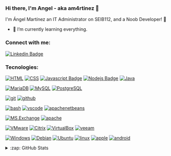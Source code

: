 ### Hi there, I'm Angel - aka am4rtinez 👋

I'm Ángel Martínez an IT Administrator on SEIB112, and a Noob Developer! 🤣

- 🌱 I’m currently learning everything.

### Connect with me:

[![Linkedin Badge](https://img.shields.io/badge/-am4rtinez-000?style=flat&labelColor=0e76a8&logo=linkedin&logoColor=b)][linkedin]

### Tecnologies:

[![HTML](https://img.shields.io/badge/-HTML-E34F26?style=for-the-badge&labelColor=black&logo=html5&logoColor=#E34F26)](#) [![CSS](https://img.shields.io/badge/-CSS-1572B6?style=for-the-badge&labelColor=black&logo=CSS3&logoColor=1572B6)](#) [![Javascript Badge](https://img.shields.io/badge/-Javascript-F7DF1E?style=for-the-badge&labelColor=black&logo=javascript&logoColor=F7DF1E)](#) [![Nodejs Badge](https://img.shields.io/badge/-Nodejs-339933?style=for-the-badge&labelColor=black&logo=node.js&logoColor=339933)](#) [![Java](https://img.shields.io/badge/-java-007396?style=for-the-badge&labelColor=black&logo=java&logoColor=007396)](#) 

[![MariaDB](https://img.shields.io/badge/-mariadb-003545?style=for-the-badge&labelColor=black&logo=mariadb&logoColor=003545)](#) [![MySQL](https://img.shields.io/badge/-mysql-4479A1?style=for-the-badge&labelColor=black&logo=mysql&logoColor=4479A1)](#) [![PostgreSQL](https://img.shields.io/badge/-postgresql-4169E1?style=for-the-badge&labelColor=black&logo=postgresql&logoColor=4169E1)](#) 

[![git](https://img.shields.io/badge/-git-F05032?style=for-the-badge&labelColor=black&logo=git&logoColor=F05032)](#) [![github](https://img.shields.io/badge/-github-181717?style=for-the-badge&labelColor=black&logo=github&logoColor=white)](#) 

[![bash](https://img.shields.io/badge/-bash-4D4D4D?style=for-the-badge&labelColor=black&logo=windowsterminal&logoColor=4D4D4D)](#) [![vscode](https://img.shields.io/badge/-vscode-007ACC?style=for-the-badge&labelColor=black&logo=visualstudiocode&logoColor=007ACC)](#) [![apachenetbeans](https://img.shields.io/badge/-netbeans-1B6AC6?style=for-the-badge&labelColor=black&logo=apachenetbeanside&logoColor=white)](#) 

[![MS.Exchange](https://img.shields.io/badge/-MSExchange-0078D4?style=for-the-badge&labelColor=black&logo=microsoftexchange&logoColor=0078D4)](#) [![apache](https://img.shields.io/badge/-apache-D22128?style=for-the-badge&labelColor=black&logo=apache&logoColor=D22128)](#) 

[![VMware](https://img.shields.io/badge/-vmware-607078?style=for-the-badge&labelColor=black&logo=vmware&logoColor=607078)](#) [![Citrix](https://img.shields.io/badge/-citrix-452170?style=for-the-badge&labelColor=black&logo=citrix&logoColor=452170)](#) [![VirtualBox](https://img.shields.io/badge/-virtualbox-183A61?style=for-the-badge&labelColor=black&logo=virtualbox&logoColor=183A61)](#) [![veeam](https://img.shields.io/badge/-veeam-00B336?style=for-the-badge&labelColor=black&logo=veeam&logoColor=00B336)](#)

[![Windows](https://img.shields.io/badge/-windows-0078D6?style=for-the-badge&labelColor=black&logo=windows&logoColor=0078D6)](#) [![Debian](https://img.shields.io/badge/-debian-A81D33?style=for-the-badge&labelColor=black&logo=debian&logoColor=A81D33)](#) [![Ubuntu](https://img.shields.io/badge/-ubuntu-E95420?style=for-the-badge&labelColor=black&logo=ubuntu&logoColor=E95420)](#) [![linux](https://img.shields.io/badge/-linux-FCC624?style=for-the-badge&labelColor=black&logo=linux&logoColor=FCC624)](#) [![apple](https://img.shields.io/badge/-macos/ios-lightgrey?style=for-the-badge&labelColor=black&logo=apple&logoColor=lightgrey)](#) [![android](https://img.shields.io/badge/-android-3DDC84?style=for-the-badge&labelColor=black&logo=android&logoColor=3DDC84)](#)

<details>
  <summary>:zap: GitHub Stats</summary>

  <img align="left" alt="am4rtinez's GitHub Stats" src="https://github-readme-stats-am4rtinez.vercel.app/api?username=am4rtinez&show_icons=true&hide_border=true&theme=dark" />

</details>

<!-- Links -->
[linkedin]: https://linkedin.com/in/am4rtinez